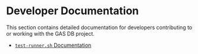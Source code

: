 # Developer Documentation

This section contains detailed documentation for developers contributing to or working with the GAS DB project.

-   [`test-runner.sh` Documentation](./test-runner.sh.md)
